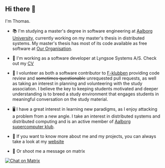 ## Hi there 👋
I'm Thomas.

* 📚 I'm studying a master's degree in software engineering at [Aalborg University](https://cs.aau.dk), currently working on my master's thesis in distributed systems. My master's thesis has most of its code available as free software at [Our Organisation](https://github.com/aau-p9s).

* 💼 I'm working as a software developer at Lyngsoe Systems A/S. Check out my [CV](https://github.com/Mast3rwaf1z/CV)

* 🏫 I volunteer as both a software contributor to [F-klubben](https://github.com/f-klubben) providing code review and ~~sometimes questionable~~ unrequested pull requests, as well as taking an interest in planning and volunteering with the study association. I believe the key to keeping students motivated and deeper understanding is to breed a study environment that engages students in meaningful conversation on the study material.

* 🖥️ I have a great interest in learning new paradigms, as I enjoy attacking a problem from a new angle. I take an interest in distributed systems and distributed computing and is an active member of [Aalborg supercomputer klub](https://github.com/aalborg-supercomputer-klubben).

* 📄 If you want to know more about me and my projects, you can always take a look at my [website](https://skade.dev)

* 🤙 Or shoot me a message on matrix

[![Chat on Matrix](https://matrix.to/img/matrix-badge.svg)](https://matrix.to/#/@mast3r:skade.dev)
